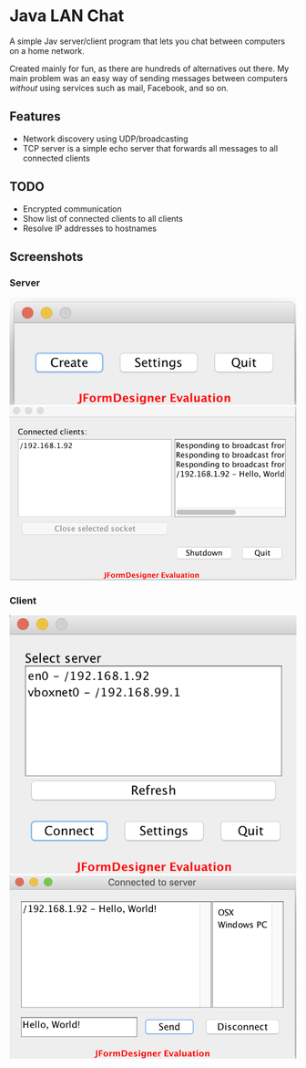 Java LAN Chat
=============

A simple Jav server/client program that lets you chat between computers on a home network.

Created mainly for fun, as there are hundreds of alternatives out there. My main problem was an easy way of sending messages between computers *without* using services such as mail, Facebook, and so on.

## Features

* Network discovery using UDP/broadcasting
* TCP server is a simple echo server that forwards all messages to all connected clients

## TODO

* Encrypted communication
* Show list of connected clients to all clients
* Resolve IP addresses to hostnames

## Screenshots

### Server
![](screenshots/server1.png)
![](screenshots/server2.png)

### Client
![](screenshots/client1.png)
![](screenshots/client2.png)